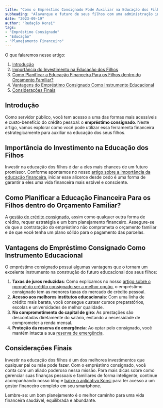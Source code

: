 ```yaml
---
title: "Como o Empréstimo Consignado Pode Auxiliar na Educação dos Filhos"
subheading: "Alavanque o futuro de seus filhos com uma administração inteligente do crédito consignado"
date: "2023-09-19"
author: "Redação Konsi"
tags:
- "Empréstimo Consignado"
- "Educação"
- "Planejamento Financeiro"
---
```


O que falaremos nesse artigo:

1. [Introdução](#introducao)
2. [Importância do Investimento na Educação dos Filhos](#importancia)
3. [Como Planificar a Educação Financeira Para os Filhos dentro do Orçamento Familiar?](#planificacao)
4. [Vantagens do Empréstimo Consignado Como Instrumento Educacional](#vantagens)
5. [Considerações Finais](#consideracoes)

## Introdução <a name="introducao"></a>

Como servidor público, você tem acesso a uma das formas mais acessíveis e custo-benefício do crédito pessoal: o **empréstimo consignado**. Neste artigo, vamos explorar como você pode utilizar essa ferramenta financeira estrategicamente para auxiliar na educação dos seus filhos.

## Importância do Investimento na Educação dos Filhos <a name="importancia"></a>

Investir na educação dos filhos é dar a eles mais chances de um futuro promissor. Conforme apontamos no nosso [artigo sobre a importância da educação financeira](https://www.konsi.com.br/postagens/a-importância-da-educação-financeira-para-servidores-públicos-e-como-implementar-la-em-sua-vida), iniciar esse alicerce desde cedo é uma forma de garantir a eles uma vida financeira mais estável e consciente.

## Como Planificar a Educação Financeira Para os Filhos dentro do Orçamento Familiar? <a name="planificacao"></a>

A [gestão do crédito consignado](https://www.konsi.com.br/postagens/gestão-do-crédito-consignado-como-utilizar-com-sabedoria), assim como qualquer outra forma de crédito, requer estratégia e um bom planejamento financeiro. Assegure-se de que a contratação do empréstimo não comprometa o orçamento familiar e de que você tenha um plano sólido para o pagamento das parcelas.

## Vantagens do Empréstimo Consignado Como Instrumento Educacional <a name="vantagens"></a>

O empréstimo consignado possui algumas vantagens que o tornam um excelente instrumento na construção do futuro educacional dos seus filhos:

1. **Taxas de juros reduzidas**: Como explicamos no nosso [artigo sobre o porquê do crédito consignado ser a melhor opção](https://www.konsi.com.br/postagens/por-que-o-crédito-consignado-a-melhor-escolha-para-servidores-públicos), o empréstimo consignado tem as menores taxas do mercado de crédito pessoal.
2. **Acesso aos melhores institutos educacionais**: Com uma linha de crédito mais barata, você consegue custear cursos preparatórios, escolas e universidades de melhor qualidade.
3. **No comprometimento do capital de giro**: As prestações são descontadas diretamente do salário, evitando a necessidade de comprometer a renda mensal.
4. **Proteção da reserva de emergência**: Ao optar pelo consignado, você mantém intacta a sua [reserva de emergência](https://www.konsi.com.br/postagens/a-importância-da-reserva-de-emergência-e-como-construí-la-com-inteligência-financeira).

## Considerações Finais <a name="consideracoes"></a>

Investir na educação dos filhos é um dos melhores investimentos que qualquer pai ou mãe pode fazer. Com o empréstimo consignado, você conta com um aliado poderoso nessa missão. Para mais dicas sobre como gerenciar suas finanças pessoais e familiares de forma inteligente, continue acompanhando nosso blog e [baixe o aplicativo Konsi](https://www.konsi.com.br/download-app) para ter acesso a um gestor financeiro completo em seu smartphone.

Lembre-se: um bom planejamento é o melhor caminho para uma vida financeira saudável, equilibrada e abundante.

